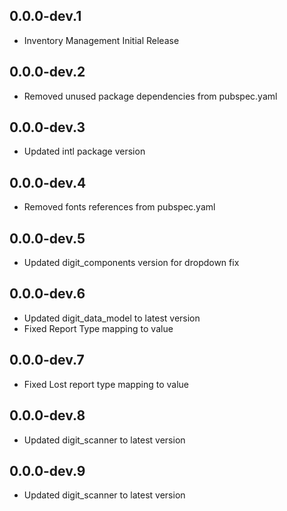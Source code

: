 ## 0.0.0-dev.1
* Inventory Management Initial Release

## 0.0.0-dev.2
* Removed unused package dependencies from pubspec.yaml

## 0.0.0-dev.3
* Updated intl package version

## 0.0.0-dev.4
* Removed fonts references from pubspec.yaml

## 0.0.0-dev.5
* Updated digit_components version for dropdown fix

## 0.0.0-dev.6
* Updated digit_data_model to latest version
* Fixed Report Type mapping to value

## 0.0.0-dev.7
* Fixed Lost report type mapping to value

## 0.0.0-dev.8
* Updated digit_scanner to latest version

## 0.0.0-dev.9
* Updated digit_scanner to latest version